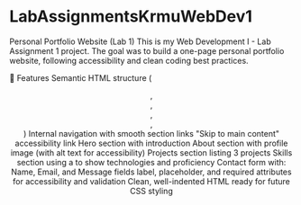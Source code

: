 # LabAssignmentsKrmuWebDev1
Personal Portfolio Website (Lab 1)
This is my Web Development I - Lab Assignment 1 project.
The goal was to build a one-page personal portfolio website, following accessibility and clean coding best practices.

📌 Features
Semantic HTML structure (<header>, <nav>, <main>, <section>, <footer>)
Internal navigation with smooth section links
"Skip to main content" accessibility link
Hero section with introduction
About section with profile image (with alt text for accessibility)
Projects section listing 3 projects
Skills section using a <table> to show technologies and proficiency
Contact form with:
Name, Email, and Message fields
label, placeholder, and required attributes for accessibility and validation
Clean, well-indented HTML ready for future CSS styling
